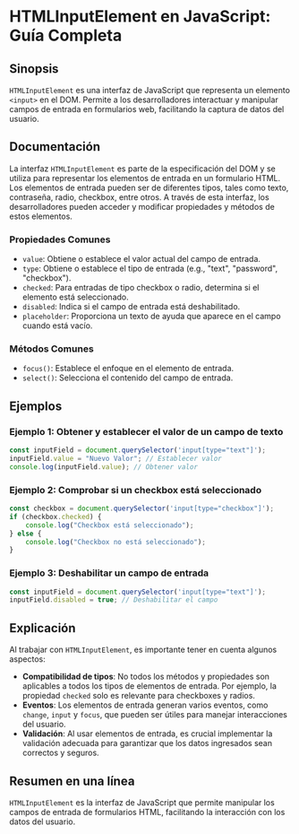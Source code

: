 <!--
Meta Description: # HTMLInputElement en JavaScript: Guía Completa ## Sinopsis `HTMLInputElement` es una interfaz de JavaScript que representa un elemento `<input>` en e...
Meta Keywords: entrada, los, checkbox, campo, javascript
-->

# HTMLInputElement en JavaScript: Guía Completa

## Sinopsis
`HTMLInputElement` es una interfaz de JavaScript que representa un elemento `<input>` en el DOM. Permite a los desarrolladores interactuar y manipular campos de entrada en formularios web, facilitando la captura de datos del usuario.

## Documentación
La interfaz `HTMLInputElement` es parte de la especificación del DOM y se utiliza para representar los elementos de entrada en un formulario HTML. Los elementos de entrada pueden ser de diferentes tipos, tales como texto, contraseña, radio, checkbox, entre otros. A través de esta interfaz, los desarrolladores pueden acceder y modificar propiedades y métodos de estos elementos.

### Propiedades Comunes
- `value`: Obtiene o establece el valor actual del campo de entrada.
- `type`: Obtiene o establece el tipo de entrada (e.g., "text", "password", "checkbox").
- `checked`: Para entradas de tipo checkbox o radio, determina si el elemento está seleccionado.
- `disabled`: Indica si el campo de entrada está deshabilitado.
- `placeholder`: Proporciona un texto de ayuda que aparece en el campo cuando está vacío.

### Métodos Comunes
- `focus()`: Establece el enfoque en el elemento de entrada.
- `select()`: Selecciona el contenido del campo de entrada.

## Ejemplos

### Ejemplo 1: Obtener y establecer el valor de un campo de texto
```javascript
const inputField = document.querySelector('input[type="text"]');
inputField.value = "Nuevo Valor"; // Establecer valor
console.log(inputField.value); // Obtener valor
```

### Ejemplo 2: Comprobar si un checkbox está seleccionado
```javascript
const checkbox = document.querySelector('input[type="checkbox"]');
if (checkbox.checked) {
    console.log("Checkbox está seleccionado");
} else {
    console.log("Checkbox no está seleccionado");
}
```

### Ejemplo 3: Deshabilitar un campo de entrada
```javascript
const inputField = document.querySelector('input[type="text"]');
inputField.disabled = true; // Deshabilitar el campo
```

## Explicación
Al trabajar con `HTMLInputElement`, es importante tener en cuenta algunos aspectos:

- **Compatibilidad de tipos**: No todos los métodos y propiedades son aplicables a todos los tipos de elementos de entrada. Por ejemplo, la propiedad `checked` solo es relevante para checkboxes y radios.
- **Eventos**: Los elementos de entrada generan varios eventos, como `change`, `input` y `focus`, que pueden ser útiles para manejar interacciones del usuario.
- **Validación**: Al usar elementos de entrada, es crucial implementar la validación adecuada para garantizar que los datos ingresados sean correctos y seguros.

## Resumen en una línea
`HTMLInputElement` es la interfaz de JavaScript que permite manipular los campos de entrada de formularios HTML, facilitando la interacción con los datos del usuario.